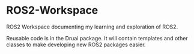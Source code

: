 # ROS2-Workspace
ROS2 Workspace documenting my learning and exploration of ROS2.

Reusable code is in the Druai package.  It will contain templates
and other classes to make developing new ROS2 packages easier.
